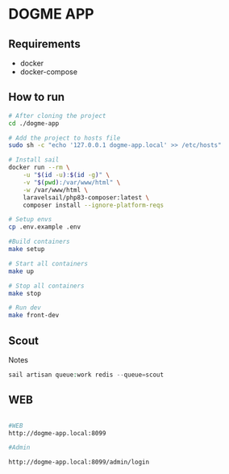 # DOGME APP

## Requirements

-   docker
-   docker-compose

## How to run

```bash
# After cloning the project
cd ./dogme-app

# Add the project to hosts file
sudo sh -c "echo '127.0.0.1 dogme-app.local' >> /etc/hosts"

# Install sail
docker run --rm \
    -u "$(id -u):$(id -g)" \
    -v "$(pwd):/var/www/html" \
    -w /var/www/html \
    laravelsail/php83-composer:latest \
    composer install --ignore-platform-reqs

# Setup envs
cp .env.example .env

#Build containers
make setup

# Start all containers
make up

# Stop all containers
make stop

# Run dev
make front-dev
```

## Scout

Notes

```php
sail artisan queue:work redis --queue=scout
```

## WEB

```bash

#WEB
http://dogme-app.local:8099

#Admin

http://dogme-app.local:8099/admin/login
```
